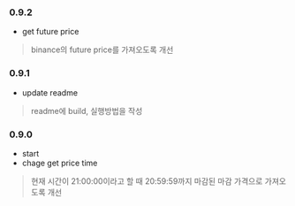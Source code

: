 ### 0.9.2

- get future price
> binance의 future price를 가져오도록 개선

### 0.9.1

- update readme
> readme에 build, 실행방법을 작성

### 0.9.0

- start
- chage get price time
> 현재 시간이 21:00:00이라고 할 때 20:59:59까지 마감된 마감 가격으로 가져오도록 개선
